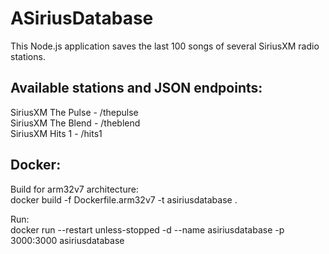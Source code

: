 # ASiriusDatabase
This Node.js application saves the last 100 songs of several SiriusXM radio stations.

## Available stations and JSON endpoints:
SiriusXM The Pulse - /thepulse  
SiriusXM The Blend - /theblend  
SiriusXM Hits 1 - /hits1  

## Docker:
Build for arm32v7 architecture:  
docker build -f Dockerfile.arm32v7 -t asiriusdatabase .

Run:  
docker run --restart unless-stopped -d --name asiriusdatabase -p 3000:3000 asiriusdatabase
